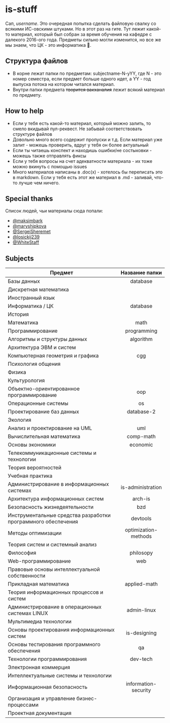 # is-stuff

Сап, *username*. Это очередная попытка сделать файловую свалку со всякими ИС-овскими штуками. Но в этот раз на гите. Тут лежит какой-то материал, который был собран за время обучения на кафедре с далекого 2016-ого года. Предметы сильно могли изменится, но все же мы знаем, что ЦК - это информатика :new_moon_with_face:.

## Структура файлов
- В корне лежат папки по предметам: subjectname-N-yYY, где N - это номер семестра, если предмет больше одного идет, а YY - год выпуска потока на котором читался материал.
- Внутри папки предмета ~~творится вакханалия~~ лежит всякий материал по предмету.

## How to help
- Если у тебя есть какой-то материал, который можно залить, то смело вкидывай пул-реквест. Не забывай соответствовать структуре файлов
- Довольно много всего содержит пропуски и т.д. Если материал уже залит - можешь проверить, вдруг у тебя он более актуальный
- Если ты читаешь конспект и находишь ошибки/не состыковки - можешь также отправлять фиксы
- Если у тебя вопросы на счет адекватности материала - их тоже можно вкинуть с помощью issues
- Много материалов написаны в .doc(x) - хотелось бы переписать это в markdown. Если у тебя есть этот же материал в .md - заливай, что-то лучше чем ничего.

## Special thanks

Список людей, чьи материалы сюда попали:
- [@maksimbark](https://github.com/maksimbark)
- [@maryshipkova](https://github.com/maryshipkova)
- [@SergeiSheremet](https://github.com/SergeiSheremet)
- [@losickij239](https://github.com/losickij239)
- [@WhiteStaff](https://github.com/WhiteStaff)

## Subjects

| Предмет | Название папки |
| ------------- |:------------------:|
| Базы данных | database |
| Дискретная математика |  |
| Иностранный язык |  |
| Информатика / ЦК | database |
| История |  |
| Математика | math |
| Программирование | programming |
| Алгоритмы и структуры данных | algorithm |
| Архитектура ЭВМ и систем |  |
| Компьютерная геометрия и графика | cgg |
| Психология общения |  |
| Физика |  |
| Культурология |  |
| Объектно-ориентированное программирование | oop |
| Операционные системы | os |
| Проектирование баз данных | database-2 |
| Экология |  |
| Анализ и проектирование на UML | uml |
| Вычислительная математика | comp-math |
| Основы экономики | economic |
| Телекоммуникационные системы и технологии |  |
| Теория вероятностей |  |
| Учебная практика |  |
| Администрирование в информационных системах | is-administration |
| Архитектура информационных систем | arch-is |
| Безопасность жизнедеятельности | bzd |
| Инструментальные средства разработки программного обеспечения | devtools |
| Методы оптимизации | optimization-methods |
| Теория систем и системный анализ |  |
| Философия | philosopy |
| Web-программирование | web |
| Правовые основы интеллектуальной собственности |  |
| Прикладная математика | applied-math |
| Теория информационных процессов и систем |  |
| Администрирование в операционных системах LINUX | admin-linux |
| Мультимедиа технологии |  |
| Основы проектирования информационных систем | is-designing |
| Основы тестирования программного обеспечения | qa |
| Технологии программирования | dev-tech |
| Электронная коммерция |  |
| Интеллектуальные системы и технологии |  |
| Информационная безопасность | information-security |
| Организация и управление бизнес-процессами |  |
| Проектная документация |  |